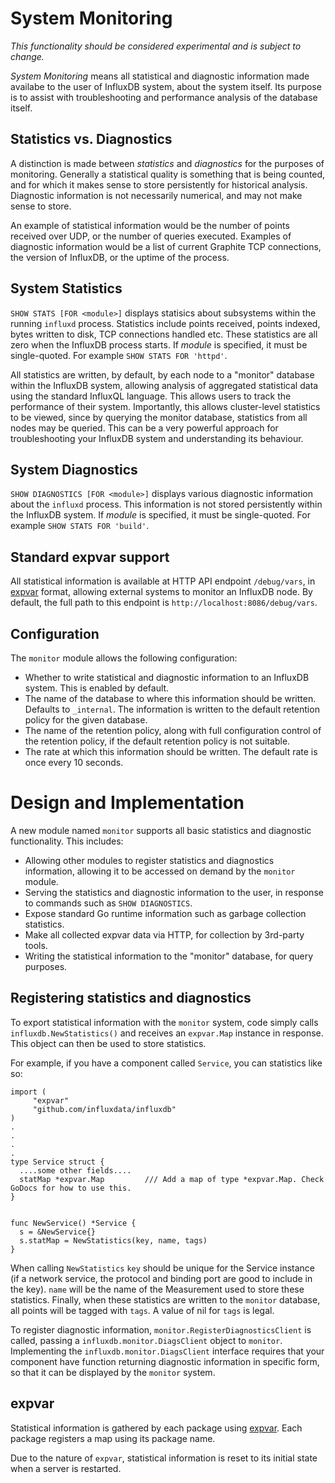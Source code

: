 # System Monitoring
_This functionality should be considered experimental and is subject to change._

_System Monitoring_ means all statistical and diagnostic information made availabe to the user of InfluxDB system, about the system itself. Its purpose is to assist with troubleshooting and performance analysis of the database itself.

## Statistics vs. Diagnostics
A distinction is made between _statistics_ and _diagnostics_ for the purposes of monitoring. Generally a statistical quality is something that is being counted, and for which it makes sense to store persistently for historical analysis. Diagnostic information is not necessarily numerical, and may not make sense to store.

An example of statistical information would be the number of points received over UDP, or the number of queries executed. Examples of diagnostic information would be a list of current Graphite TCP connections, the version of InfluxDB, or the uptime of the process.

## System Statistics
`SHOW STATS [FOR <module>]` displays statisics about subsystems within the running `influxd` process. Statistics include points received, points indexed, bytes written to disk, TCP connections handled etc. These statistics are all zero when the InfluxDB process starts. If _module_ is specified, it must be single-quoted. For example `SHOW STATS FOR 'httpd'`.

All statistics are written, by default, by each node to a "monitor" database within the InfluxDB system, allowing analysis of aggregated statistical data using the standard InfluxQL language. This allows users to track the performance of their system. Importantly, this allows cluster-level statistics to be viewed, since by querying the monitor database, statistics from all nodes may be queried. This can be a very powerful approach for troubleshooting your InfluxDB system and understanding its behaviour.

## System Diagnostics
`SHOW DIAGNOSTICS [FOR <module>]` displays various diagnostic information about the `influxd` process. This information is not stored persistently within the InfluxDB system. If _module_ is specified, it must be single-quoted. For example `SHOW STATS FOR 'build'`.

## Standard expvar support
All statistical information is available at HTTP API endpoint `/debug/vars`, in [expvar](https://golang.org/pkg/expvar/) format, allowing external systems to monitor an InfluxDB node. By default, the full path to this endpoint is `http://localhost:8086/debug/vars`.

## Configuration
The `monitor` module allows the following configuration:

 * Whether to write statistical and diagnostic information to an InfluxDB system. This is enabled by default.
 * The name of the database to where this information should be written. Defaults to `_internal`. The information is written to the default retention policy for the given database.
 * The name of the retention policy, along with full configuration control of the retention policy, if the default retention policy is not suitable.
 * The rate at which this information should be written. The default rate is once every 10 seconds.

# Design and Implementation

A new module named `monitor` supports all basic statistics and diagnostic functionality. This includes:

 * Allowing other modules to register statistics and diagnostics information, allowing it to be accessed on demand by the `monitor` module.
 * Serving the statistics and diagnostic information to the user, in response to commands such as `SHOW DIAGNOSTICS`.
 * Expose standard Go runtime information such as garbage collection statistics.
 * Make all collected expvar data via HTTP, for collection by 3rd-party tools.
 * Writing the statistical information to the "monitor" database, for query purposes.

## Registering statistics and diagnostics

To export statistical information with the `monitor` system, code simply calls `influxdb.NewStatistics()` and receives an `expvar.Map` instance in response. This object can then be used to store statistics.

For example, if you have a component called `Service`, you can statistics like so:

```
import (
     "expvar"
     "github.com/influxdata/influxdb"
)
.
.
.
.
type Service struct {
  ....some other fields....
  statMap *expvar.Map         /// Add a map of type *expvar.Map. Check GoDocs for how to use this.
}


func NewService() *Service {
  s = &NewService{}
  s.statMap = NewStatistics(key, name, tags)
}
```
When calling `NewStatistics` `key` should be unique for the Service instance (if a network service, the protocol and binding port are good to include in the key). `name` will be the name of the Measurement used to store these statistics. Finally, when these statistics are written to the `monitor` database, all points will be tagged with `tags`. A value of nil for `tags` is legal. 

To register diagnostic information, `monitor.RegisterDiagnosticsClient` is called, passing a `influxdb.monitor.DiagsClient` object to `monitor`. Implementing the `influxdb.monitor.DiagsClient` interface requires that your component have function returning diagnostic information in specific form, so that it can be displayed by the `monitor` system.

## expvar
Statistical information is gathered by each package using [expvar](https://golang.org/pkg/expvar). Each package registers a map using its package name.

Due to the nature of `expvar`, statistical information is reset to its initial state when a server is restarted.
